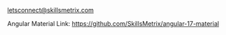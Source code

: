 letsconnect@skillsmetrix.com

Angular Material Link:
https://github.com/SkillsMetrix/angular-17-material

